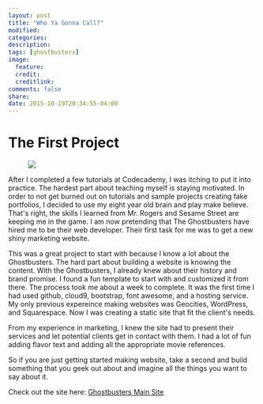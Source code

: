 ```yaml
---
layout: post
title: "Who Ya Gonna Call?"
modified:
categories:
description:
tags: [ghostbusters]
image:
  feature:
  credit:
  creditlink:
comments: false
share:
date: 2015-10-19T20:34:55-04:00
---
```

# The First Project

<figure>
<img src="http://i.imgur.com/iYUHQln.jpg">
</figure>

After I completed a few tutorials at Codecademy, I was itching to put it into practice. The hardest part about teaching myself is staying motivated. In order to not get burned out on tutorials and sample projects creating fake portfolios, I decided to use my eight year old brain and play make believe. That's right, the skills I learned from Mr. Rogers and Sesame Street are keeping me in the game. I am now pretending that The Ghostbusters have hired me to be their web developer. Their first task for me was to get a new shiny marketing website. 

This was a great project to start with because I know a lot about the Ghostbusters. The hard part about building a website is knowing the content. With the Ghostbusters, I already knew about their history and brand promise. I found a fun template to start with and customized it from there. The process took me about a week to complete. It was the first time I had used github, cloud9, bootstrap, font awesome, and a hosting service. My only previous expereince making websites was Geocities, WordPress, and Squarespace. Now I was creating a static site that fit the client's needs. 

From my experience in marketing, I knew the site had to present their services and let potential clients get in contact with them. I had a lot of fun adding flavor text and adding all the appropriate movie references. 

So if you are just getting started making website, take a second and build something that you geek out about and imagine all the things you want to say about it. 

Check out the site here: [Ghostbusters Main Site](http://ghostbusters.bitballoon.com)

